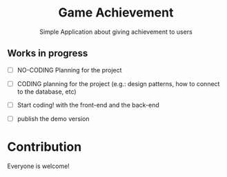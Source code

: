 <h1 align="center">Game Achievement</h1>
<p align="center">Simple Application about giving achievement to users</p>

## Works in progress
- [ ] NO-CODING Planning for the project
- [ ] CODING planning for the project (e.g.: design patterns, how to connect to the database, etc)
- [ ] Start coding! with the front-end and the back-end
- [ ] publish the demo version


# Contribution
Everyone is welcome!
